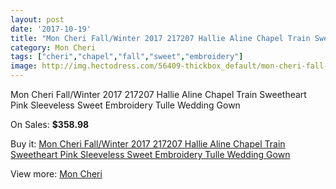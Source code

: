 ```yaml
---
layout: post
date: '2017-10-19'
title: "Mon Cheri Fall/Winter 2017 217207 Hallie Aline Chapel Train Sweetheart Pink Sleeveless Sweet Embroidery Tulle Wedding Gown"
category: Mon Cheri
tags: ["cheri","chapel","fall","sweet","embroidery"]
image: http://img.hectodress.com/56409-thickbox_default/mon-cheri-fall-winter-2017-217207-hallie-aline-chapel-train-sweetheart-pink-sleeveless-sweet-embroidery-tulle-wedding-gown.jpg
---
```

Mon Cheri Fall/Winter 2017 217207 Hallie Aline Chapel Train Sweetheart Pink Sleeveless Sweet Embroidery Tulle Wedding Gown

On Sales: **$358.98**
<a href="https://www.hectodress.com/mon-cheri/17599-mon-cheri-fall-winter-2017-217207-hallie-aline-chapel-train-sweetheart-pink-sleeveless-sweet-embroidery-tulle-wedding-gown.html"><amp-img layout="responsive" width="600" height="600" src="//img.hectodress.com/56409-thickbox_default/mon-cheri-fall-winter-2017-217207-hallie-aline-chapel-train-sweetheart-pink-sleeveless-sweet-embroidery-tulle-wedding-gown.jpg" alt="Mon Cheri Fall/Winter 2017 217207 Hallie Aline Chapel Train Sweetheart Pink Sleeveless Sweet Embroidery Tulle Wedding Gown 0" /></a>
<a href="https://www.hectodress.com/mon-cheri/17599-mon-cheri-fall-winter-2017-217207-hallie-aline-chapel-train-sweetheart-pink-sleeveless-sweet-embroidery-tulle-wedding-gown.html"><amp-img layout="responsive" width="600" height="600" src="//img.hectodress.com/56415-thickbox_default/mon-cheri-fall-winter-2017-217207-hallie-aline-chapel-train-sweetheart-pink-sleeveless-sweet-embroidery-tulle-wedding-gown.jpg" alt="Mon Cheri Fall/Winter 2017 217207 Hallie Aline Chapel Train Sweetheart Pink Sleeveless Sweet Embroidery Tulle Wedding Gown 1" /></a>
<a href="https://www.hectodress.com/mon-cheri/17599-mon-cheri-fall-winter-2017-217207-hallie-aline-chapel-train-sweetheart-pink-sleeveless-sweet-embroidery-tulle-wedding-gown.html"><amp-img layout="responsive" width="600" height="600" src="//img.hectodress.com/56414-thickbox_default/mon-cheri-fall-winter-2017-217207-hallie-aline-chapel-train-sweetheart-pink-sleeveless-sweet-embroidery-tulle-wedding-gown.jpg" alt="Mon Cheri Fall/Winter 2017 217207 Hallie Aline Chapel Train Sweetheart Pink Sleeveless Sweet Embroidery Tulle Wedding Gown 2" /></a>
<a href="https://www.hectodress.com/mon-cheri/17599-mon-cheri-fall-winter-2017-217207-hallie-aline-chapel-train-sweetheart-pink-sleeveless-sweet-embroidery-tulle-wedding-gown.html"><amp-img layout="responsive" width="600" height="600" src="//img.hectodress.com/56413-thickbox_default/mon-cheri-fall-winter-2017-217207-hallie-aline-chapel-train-sweetheart-pink-sleeveless-sweet-embroidery-tulle-wedding-gown.jpg" alt="Mon Cheri Fall/Winter 2017 217207 Hallie Aline Chapel Train Sweetheart Pink Sleeveless Sweet Embroidery Tulle Wedding Gown 3" /></a>
<a href="https://www.hectodress.com/mon-cheri/17599-mon-cheri-fall-winter-2017-217207-hallie-aline-chapel-train-sweetheart-pink-sleeveless-sweet-embroidery-tulle-wedding-gown.html"><amp-img layout="responsive" width="600" height="600" src="//img.hectodress.com/56412-thickbox_default/mon-cheri-fall-winter-2017-217207-hallie-aline-chapel-train-sweetheart-pink-sleeveless-sweet-embroidery-tulle-wedding-gown.jpg" alt="Mon Cheri Fall/Winter 2017 217207 Hallie Aline Chapel Train Sweetheart Pink Sleeveless Sweet Embroidery Tulle Wedding Gown 4" /></a>
<a href="https://www.hectodress.com/mon-cheri/17599-mon-cheri-fall-winter-2017-217207-hallie-aline-chapel-train-sweetheart-pink-sleeveless-sweet-embroidery-tulle-wedding-gown.html"><amp-img layout="responsive" width="600" height="600" src="//img.hectodress.com/56411-thickbox_default/mon-cheri-fall-winter-2017-217207-hallie-aline-chapel-train-sweetheart-pink-sleeveless-sweet-embroidery-tulle-wedding-gown.jpg" alt="Mon Cheri Fall/Winter 2017 217207 Hallie Aline Chapel Train Sweetheart Pink Sleeveless Sweet Embroidery Tulle Wedding Gown 5" /></a>
<a href="https://www.hectodress.com/mon-cheri/17599-mon-cheri-fall-winter-2017-217207-hallie-aline-chapel-train-sweetheart-pink-sleeveless-sweet-embroidery-tulle-wedding-gown.html"><amp-img layout="responsive" width="600" height="600" src="//img.hectodress.com/56410-thickbox_default/mon-cheri-fall-winter-2017-217207-hallie-aline-chapel-train-sweetheart-pink-sleeveless-sweet-embroidery-tulle-wedding-gown.jpg" alt="Mon Cheri Fall/Winter 2017 217207 Hallie Aline Chapel Train Sweetheart Pink Sleeveless Sweet Embroidery Tulle Wedding Gown 6" /></a>

Buy it: [Mon Cheri Fall/Winter 2017 217207 Hallie Aline Chapel Train Sweetheart Pink Sleeveless Sweet Embroidery Tulle Wedding Gown](https://www.hectodress.com/mon-cheri/17599-mon-cheri-fall-winter-2017-217207-hallie-aline-chapel-train-sweetheart-pink-sleeveless-sweet-embroidery-tulle-wedding-gown.html "Mon Cheri Fall/Winter 2017 217207 Hallie Aline Chapel Train Sweetheart Pink Sleeveless Sweet Embroidery Tulle Wedding Gown")

View more: [Mon Cheri](https://www.hectodress.com/118-mon-cheri "Mon Cheri")